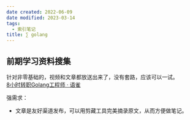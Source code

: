 ```yaml
---
date created: 2022-06-09
date modified: 2023-03-14
tags:
  - 索引笔记
title: ∑ golang
---
```


## 前期学习资料搜集

针对非零基础的，视频和文章都放送出来了，没有套路，应该可以一试。  
[8小时转职Golang工程师 · 语雀](https://www.yuque.com/aceld/mo95lb/dsk886)

强需求：

- 文章是友好渠道发布，可以用剪藏工具完美摘录原文，从而方便做笔记。
